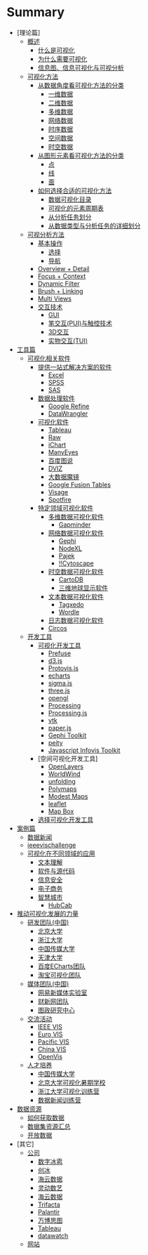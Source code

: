﻿# Summary

* [理论篇]
	* [概述](intro/readme.md)
		* [什么是可视化](intro/whatis/whatis.md)
		* [为什么需要可视化](intro/whyvis/whyvis.md)
		* [信息图、信息可视化与可视分析]()
	* [可视化方法](visualmethod/readme.md)
		* [从数据角度看可视化方法的分类]()
			* [一维数据]()
			* [二维数据]()
			* [多维数据]()
			* [网络数据]()
			* [时序数据]()
			* [空间数据]()
			* [时空数据]()
		* [从图形元素看可视化方法的分类]()
			* [点]()
			* [线]()
			* [面]()
		* [如何选择合适的可视化方法]()
			* [数据可视化目录]()
			* [可视化的元素周期表]()
			* [从分析任务划分](visualmethod/howtochoose1.md)
			* [从数据类型与分析任务的详细划分]()
	* [可视分析方法](hci/readme.md)
		* [基本操作]()
			* [选择]()
			* [导航]()
		* [Overview + Detail]()
		* [Focus + Context]()
		* [Dynamic Filter]()
		* [Brush + Linking]()
		* [Multi Views]()
		* [交互技术]()
			* [GUI]()
			* [笔交互(PUI)与触控技术]()
			* [3D交互]()
			* [实物交互(TUI)]()
* [工具篇]()
	* [可视化相关软件]()
		* [提供一站式解决方案的软件]()
			* [Excel]()
			* [SPSS]()
			* [SAS]()
		* [数据处理软件]()
			* [Google Refine]()
			* [DataWrangler]()
		* [可视化软件](generaltools/readme.md)
			* [Tableau]()
			* [Raw](tools/raw/raw.md)
			* [iChart](tools/ichart/ichart.md)
			* [ManyEyes](tools/manyeyes/manyeyes.md)
			* [百度图说]()
			* [DVIZ]()
			* [大数据魔镜]()
			* [Google Fusion Tables]()
			* [Visage](http://visage.co/)
			* [Spotfire](http://spotfire.tibco.com/)
		* [特定领域可视化软件](tools/readme.md)
			* [多维数据可视化软件]()
				* [Gapminder]()
			* [网络数据可视化软件]()
				* [Gephi](tools/gephi/gephi.md)
				* [NodeXL]()
				* [Pajek]()
				* [!!Cytoscape]()
			* [时空数据可视化软件]()
				* [CartoDB](tools/cartodb/cartodb.md)
				* [三维地球显示软件]()
			* [文本数据可视化软件]()
				* [Tagxedo](tools/tagxed/tagxedo.md)
				* [Wordle]()
			* [日志数据可视化软件](tools/code_swarm/code_swarm.md)
			* [Circos](tools/circos/circos.md)
	* [开发工具](toolkits/readme.md)
		* [可视化开发工具]()
			* [Prefuse](toolkits/prefuse/prefuse.md)
			* [d3.js]()
			* [Protovis.js]()
			* [echarts]()  
			* [sigma.js]()
			* [three.js]()
			* [opengl]()
			* [Processing]()
			* [Processing.js](http://processingjs.org/)
			* [vtk]()
			* [paper.js](https://github.com/paperjs/paper.js)
			* [Gephi Toolkit]()
			* [peity](https://github.com/benpickles/peity)
			* [Javascript Infovis Toolkit](http://philogb.github.io/jit/demos.html)
		* [空间可视化开发工具]
			* [OpenLayers]()
			* [WorldWind](toolkits/worldwind/worldwind.md)
			* [unfolding](https://github.com/tillnagel/unfolding)
			* [Polymaps](https://github.com/simplegeo/polymaps)
			* [Modest Maps](https://github.com/stamen/modestmaps-js)
			* [leaflet](http://leafletjs.com/)
			* [Map Box]()
		* [选择可视化开发工具](http://selection.datavisualization.ch/)
* [案例篇]()
	* [数据新闻]()
	* [ieeevischallenge]()
	* [可视化在不同领域的应用]()
		* [文本理解]()
		* [软件与源代码]()
		* [信息安全]()
		* [电子商务]()
		* [智慧城市]()
			* [HubCab](cases/hubcab/hubcab.md)
* [推动可视化发展的力量]()
	* [研发团队(中国)](lab/readme.md)
		* [北京大学]()
		* [浙江大学]()
		* [中国传媒大学]()
		* [天津大学]()
		* [百度ECharts团队]()
		* [淘宝可视化团队]()
	* [媒体团队(中国)]()
		* [网易新媒体实验室]()
		* [财新网团队]()
		* [图政研究中心]()
	* [交流活动]()
		* [IEEE VIS](events/ieeevis.md)
		* [Euro VIS]()
		* [Pacific VIS]()
		* [China VIS]()
		* [OpenVis]()
	* [人才培养]()
		* [中国传媒大学]()
		* [北京大学可视化暑期学校]()
		* [浙江大学可视化训练营]()
		* [数据新闻训练营]()
* [数据资源](dataset/readme.md)
	* [如何获取数据]()
	* [数据集资源汇总]()
	* [开放数据]()
* [其它]
	* [公司](companies/readme.md)
		* [数字冰雹](companies/digihail/digihail.md)
		* [创冰](companies/champdas/champdas.md)
		* [海云数据]()
		* [灵动数艺](http://www.bjdataart.com/contanct.php)
		* [海云数据]()
		* [Trifacta]()
		* [Palantir](https://www.palantir.com)
		* [万博思图]()
		* [Tableau]()
		* [datawatch]()
	* [网站]()
